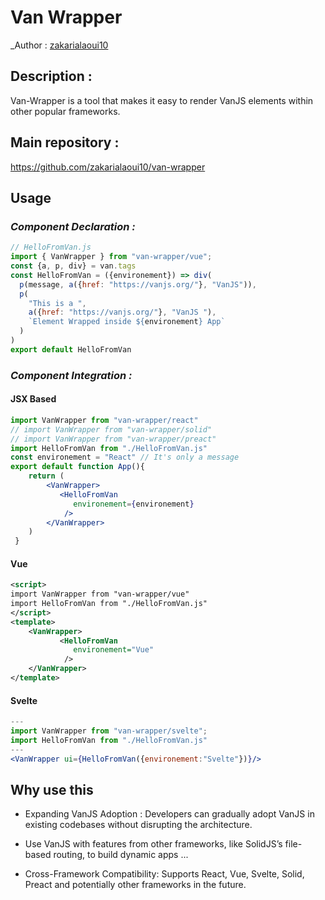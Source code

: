 # Van Wrapper

_Author : [zakarialaoui10](https://github.com/zakarialaoui10)

## Description :

Van-Wrapper is a tool that makes it easy to render VanJS elements within other popular frameworks.

## Main repository : 

https://github.com/zakarialaoui10/van-wrapper


## Usage

### *Component Declaration :*
```js
// HelloFromVan.js
import { VanWrapper } from "van-wrapper/vue";
const {a, p, div} = van.tags
const HelloFromVan = ({environement}) => div(
  p(message, a({href: "https://vanjs.org/"}, "VanJS")),
  p(
    "This is a ",
    a({href: "https://vanjs.org/"}, "VanJS "),
    `Element Wrapped inside ${environement} App`
  )
)
export default HelloFromVan
```
### *Component Integration :*

#### JSX Based 
```jsx
import VanWrapper from "van-wrapper/react"
// import VanWrapper from "van-wrapper/solid"
// import VanWrapper from "van-wrapper/preact"
import HelloFromVan from "./HelloFromVan.js"
const environement = "React" // It's only a message 
export default function App(){
    return (
        <VanWrapper>
           <HelloFromVan 
              environement={environement} 
            />
        </VanWrapper>
    )
 }
```
#### Vue 
```xml
<script>
import VanWrapper from "van-wrapper/vue"
import HelloFromVan from "./HelloFromVan.js"
</script>
<template>
    <VanWrapper>
           <HelloFromVan 
              environement="Vue"  
            />
    </VanWrapper>
</template>
```
#### Svelte

```jsx
---
import VanWrapper from "van-wrapper/svelte";
import HelloFromVan from "./HelloFromVan.js"
---
<VanWrapper ui={HelloFromVan({environement:"Svelte"})}/>
```

## Why use this 

- Expanding VanJS Adoption : Developers can gradually adopt VanJS in existing codebases without disrupting the architecture.

- Use VanJS with features from other frameworks, like SolidJS’s file-based routing, to build dynamic apps ...

- Cross-Framework Compatibility: Supports React, Vue, Svelte, Solid, Preact and potentially other frameworks in the future.